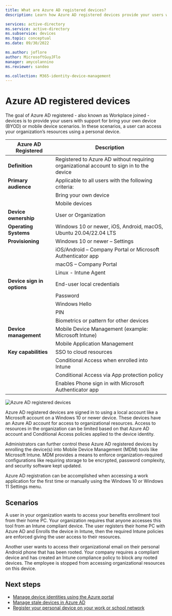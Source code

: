 ```yaml
---
title: What are Azure AD registered devices?
description: Learn how Azure AD registered devices provide your users with support for bring your own device (BYOD) or mobile device scenarios.

services: active-directory
ms.service: active-directory
ms.subservice: devices
ms.topic: conceptual
ms.date: 09/30/2022

ms.author: joflore
author: MicrosoftGuyJFlo
manager: amycolannino
ms.reviewer: sandeo

ms.collection: M365-identity-device-management
---
```


# Azure AD registered devices

The goal of Azure AD registered - also known as Workplace joined - devices is to provide your users with support for bring your own device (BYOD) or mobile device scenarios. In these scenarios, a user can access your organization’s resources using a personal device.

| Azure AD Registered | Description |
| --- | --- |
| **Definition** | Registered to Azure AD without requiring organizational account to sign in to the device |
| **Primary audience** | Applicable to all users with the following criteria: |
|   | Bring your own device |
|   | Mobile devices |
| **Device ownership** | User or Organization |
| **Operating Systems** | Windows 10 or newer, iOS, Android, macOS, Ubuntu 20.04/22.04 LTS|
| **Provisioning** | Windows 10 or newer – Settings |
|   | iOS/Android – Company Portal or Microsoft Authenticator app |
|   | macOS – Company Portal |
|   | Linux - Intune Agent |
| **Device sign in options** | End-user local credentials |
|   | Password |
|   | Windows Hello |
|   | PIN |
|   | Biometrics or pattern for other devices |
| **Device management** | Mobile Device Management (example: Microsoft Intune) |
|   | Mobile Application Management |
| **Key capabilities** | SSO to cloud resources |
|   | Conditional Access when enrolled into Intune |
|   | Conditional Access via App protection policy |
|   | Enables Phone sign in with Microsoft Authenticator app |

![Azure AD registered devices](./media/concept-azure-ad-register/azure-ad-registered-device.png)

Azure AD registered devices are signed in to using a local account like a Microsoft account on a Windows 10 or newer device. These devices have an Azure AD account for access to organizational resources. Access to resources in the organization can be limited based on that Azure AD account and Conditional Access policies applied to the device identity.

Administrators can further control these Azure AD registered devices by enrolling the device(s) into Mobile Device Management (MDM) tools like Microsoft Intune. MDM provides a means to enforce organization-required configurations like requiring storage to be encrypted, password complexity, and security software kept updated. 

Azure AD registration can be accomplished when accessing a work application for the first time or manually using the Windows 10 or Windows 11 Settings menu. 

## Scenarios

A user in your organization wants to access your benefits enrollment tool from their home PC. Your organization requires that anyone accesses this tool from an Intune compliant device. The user registers their home PC with Azure AD and Enrolls the device in Intune, then the required Intune policies are enforced giving the user access to their resources.

Another user wants to access their organizational email on their personal Android phone that has been rooted. Your company requires a compliant device and has created an Intune compliance policy to block any rooted devices. The employee is stopped from accessing organizational resources on this device.

## Next steps

- [Manage device identities using the Azure portal](device-management-azure-portal.md)
- [Manage stale devices in Azure AD](manage-stale-devices.md)
- [Register your personal device on your work or school network](https://support.microsoft.com/account-billing/register-your-personal-device-on-your-work-or-school-network-8803dd61-a613-45e3-ae6c-bd1ab25bf8a8)


